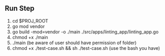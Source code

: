 
## Run Step
1.  cd $PROJ_ROOT
2.  go mod vendor
3.  go build -mod=vendor -o ./main ./src/apps/linting_app/linting_app.go
4.  chmod +x ./main
5.  ./main (be aware of user should have permission of folder)
6.  chmod +x ./test-case.sh && sh ./test-case.sh (use the bash you have)